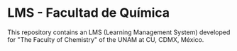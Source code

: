# LMS - Facultad de Química
This repository contains an LMS (Learning Management System) developed for "The Faculty of Chemistry" of the UNAM at CU, CDMX, México.
